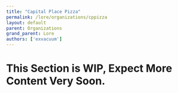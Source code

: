```yaml
---
title: "Capital Place Pizza"
permalink: /lore/organizations/cppizza
layout: default
parent: Organizations
grand_parent: Lore
authors: ['exvacuum']
---
```


# This Section is WIP, Expect More Content Very Soon.